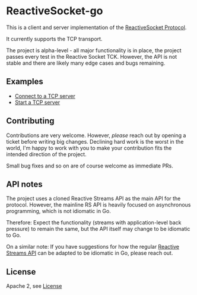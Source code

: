 # ReactiveSocket-go

This is a client and server implementation of the [ReactiveSocket Protocol](http://reactivesocket.io/).

It currently supports the TCP transport.

The project is alpha-level - all major functionality is in place, the project passes every test in the Reactive Socket TCK.
However, the API is not stable and there are likely many edge cases and bugs remaining.

## Examples

- [Connect to a TCP server](pkg/transport/tcp/example_test.go#L9)
- [Start a TCP server](pkg/transport/tcp/example_test.go#L28)

## Contributing

Contributions are very welcome.
However, *please* reach out by opening a ticket before writing big changes.
Declining hard work is the worst in the world, I'm happy to work with you to
make your contribution fits the intended direction of the project.

Small bug fixes and so on are of course welcome as immediate PRs.

## API notes

The project uses a cloned Reactive Streams API as the main API for the protocol.
However, the mainline RS API is heavily focused on asynchronous programming, which is not idiomatic in Go.

Therefore: Expect the functionality (streams with application-level back pressure) to remain the same, but
the API itself may change to be idiomatic to Go.

On a similar note: If you have suggestions for how the regular [Reactive Streams API](http://www.reactive-streams.org/)
can be adapted to be idiomatic in Go, please reach out.

## License

Apache 2, see [License](LICENSE)